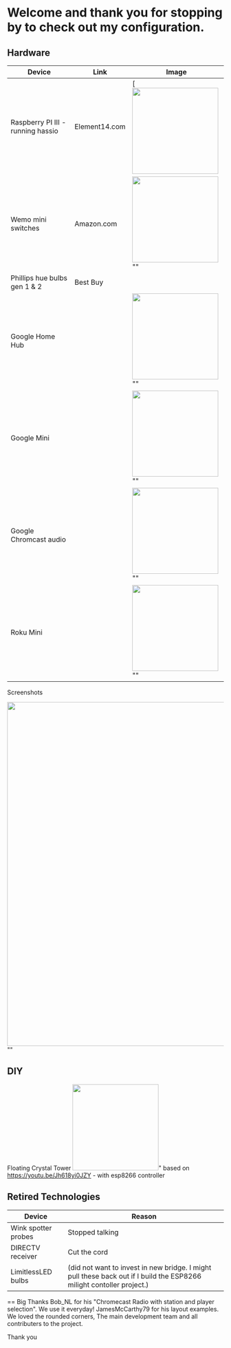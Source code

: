 # Welcome and thank you for stopping by to check out my configuration. 


## Hardware

| Device | Link | Image |
| ------ | ------ | ------ |
|Raspberry PI III - running hassio|  Element14.com | [ <img src="https://github.com/cy1701/Home-Assistant-Configuration/blob/master/readme_images/raspberry-pi-3.png" width="200"/>|
| Wemo mini switches | Amazon.com | <img src="https://github.com/cy1701/Home-Assistant-Configuration/blob/master/readme_images/wemo.png" width="200"/>""|
|Phillips hue bulbs gen 1 & 2| Best Buy|   |
|Google Home Hub|   | <img src="https://github.com/cy1701/Home-Assistant-Configuration/blob/master/readme_images/google%20hub.jpg" width="200"/>""|
|Google Mini|    | <img src="https://github.com/cy1701/Home-Assistant-Configuration/blob/master/readme_images/google%20mini.jpg" width="200"/>""|
|Google Chromcast audio|    |  <img src="https://github.com/cy1701/Home-Assistant-Configuration/blob/master/readme_images/chromecast%20audio.jpg" width="200"/>""|
Roku Mini|    |   <img src="https://github.com/cy1701/Home-Assistant-Configuration/blob/master/readme_images/roku.jpg" width="200"/>""|

Screenshots

 <img src="https://github.com/cy1701/Home-Assistant-Configuration/blob/master//config/readme_images/screenshot/rooms.png" width="800"/>""

## DIY
Floating Crystal Tower   <img src="https://github.com/cy1701/Home-Assistant-Configuration/blob/master/readme_images/tower.jpg" width="200"/>"
based on https://youtu.be/Jh618yi0JZY - with esp8266 controller


## Retired Technologies
|Device|Reason|
| ------ |  ------ |
| Wink spotter probes| Stopped talking|
|DIRECTV receiver| Cut the cord|
|LimitlessLED bulbs| (did not want to invest in new bridge. I might pull these back out if I build the ESP8266 milight contoller project.)|

== Big Thanks
Bob_NL for his "Chromecast Radio with station and player selection". We use it everyday!
JamesMcCarthy79 for his layout examples. We loved the rounded corners,
The main development team and all contributers to the project.

Thank you

